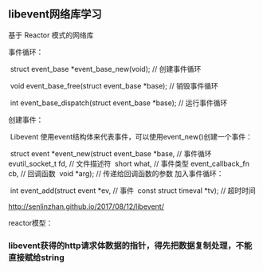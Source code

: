 ## libevent网络库学习

基于 Reactor 模式的网络库

事件循环：

​    struct event_base *event_base_new(void);           // 创建事件循环

​    void event_base_free(struct event_base *base);     // 销毁事件循环

​    int event_base_dispatch(struct event_base *base);  // 运行事件循环

创建事件：

​    Libevent 使用event结构体来代表事件，可以使用event_new()创建一个事件：

​    struct event *event_new(struct event_base *base, // 事件循环
​                        evutil_socket_t fd,      // 文件描述符
​                        short what,              // 事件类型
​                        event_callback_fn cb,    // 回调函数
​                        void *arg);              // 传递给回调函数的参数
加入事件循环：

​    int event_add(struct event *ev,             // 事件
​              const struct timeval *tv);    // 超时时间

http://senlinzhan.github.io/2017/08/12/libevent/


reactor模型：
    

### libevent获得的http请求体数据的指针，得先把数据复制处理，不能直接赋给string
